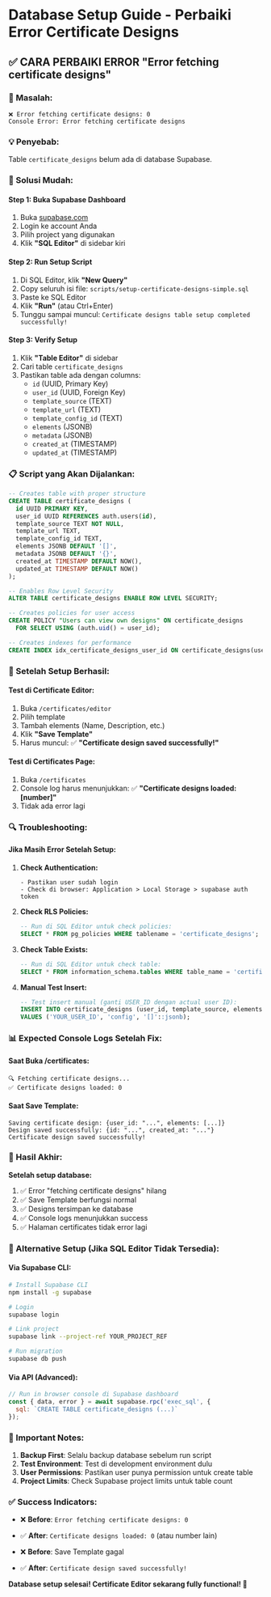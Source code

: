 # Database Setup Guide - Perbaiki Error Certificate Designs

## ✅ **CARA PERBAIKI ERROR "Error fetching certificate designs"**

### **🔧 Masalah:**
```
❌ Error fetching certificate designs: 0
Console Error: Error fetching certificate designs
```

### **💡 Penyebab:**
Table `certificate_designs` belum ada di database Supabase.

### **🚀 Solusi Mudah:**

#### **Step 1: Buka Supabase Dashboard**
1. Buka [supabase.com](https://supabase.com)
2. Login ke account Anda
3. Pilih project yang digunakan
4. Klik **"SQL Editor"** di sidebar kiri

#### **Step 2: Run Setup Script**
1. Di SQL Editor, klik **"New Query"**
2. Copy seluruh isi file: `scripts/setup-certificate-designs-simple.sql`
3. Paste ke SQL Editor
4. Klik **"Run"** (atau Ctrl+Enter)
5. Tunggu sampai muncul: `Certificate designs table setup completed successfully!`

#### **Step 3: Verify Setup**
1. Klik **"Table Editor"** di sidebar
2. Cari table `certificate_designs`
3. Pastikan table ada dengan columns:
   - `id` (UUID, Primary Key)
   - `user_id` (UUID, Foreign Key)
   - `template_source` (TEXT)
   - `template_url` (TEXT)
   - `template_config_id` (TEXT)
   - `elements` (JSONB)
   - `metadata` (JSONB)
   - `created_at` (TIMESTAMP)
   - `updated_at` (TIMESTAMP)

### **📋 Script yang Akan Dijalankan:**

```sql
-- Creates table with proper structure
CREATE TABLE certificate_designs (
  id UUID PRIMARY KEY,
  user_id UUID REFERENCES auth.users(id),
  template_source TEXT NOT NULL,
  template_url TEXT,
  template_config_id TEXT,
  elements JSONB DEFAULT '[]',
  metadata JSONB DEFAULT '{}',
  created_at TIMESTAMP DEFAULT NOW(),
  updated_at TIMESTAMP DEFAULT NOW()
);

-- Enables Row Level Security
ALTER TABLE certificate_designs ENABLE ROW LEVEL SECURITY;

-- Creates policies for user access
CREATE POLICY "Users can view own designs" ON certificate_designs
  FOR SELECT USING (auth.uid() = user_id);

-- Creates indexes for performance
CREATE INDEX idx_certificate_designs_user_id ON certificate_designs(user_id);
```

### **🎯 Setelah Setup Berhasil:**

#### **Test di Certificate Editor:**
1. Buka `/certificates/editor`
2. Pilih template
3. Tambah elements (Name, Description, etc.)
4. Klik **"Save Template"**
5. Harus muncul: ✅ **"Certificate design saved successfully!"**

#### **Test di Certificates Page:**
1. Buka `/certificates`
2. Console log harus menunjukkan: ✅ **"Certificate designs loaded: [number]"**
3. Tidak ada error lagi

### **🔍 Troubleshooting:**

#### **Jika Masih Error Setelah Setup:**

1. **Check Authentication:**
   ```
   - Pastikan user sudah login
   - Check di browser: Application > Local Storage > supabase auth token
   ```

2. **Check RLS Policies:**
   ```sql
   -- Run di SQL Editor untuk check policies:
   SELECT * FROM pg_policies WHERE tablename = 'certificate_designs';
   ```

3. **Check Table Exists:**
   ```sql
   -- Run di SQL Editor untuk check table:
   SELECT * FROM information_schema.tables WHERE table_name = 'certificate_designs';
   ```

4. **Manual Test Insert:**
   ```sql
   -- Test insert manual (ganti USER_ID dengan actual user ID):
   INSERT INTO certificate_designs (user_id, template_source, elements) 
   VALUES ('YOUR_USER_ID', 'config', '[]'::jsonb);
   ```

### **📊 Expected Console Logs Setelah Fix:**

#### **Saat Buka /certificates:**
```
🔍 Fetching certificate designs...
✅ Certificate designs loaded: 0
```

#### **Saat Save Template:**
```
Saving certificate design: {user_id: "...", elements: [...]}
Design saved successfully: {id: "...", created_at: "..."}
Certificate design saved successfully!
```

### **🎉 Hasil Akhir:**

**Setelah setup database:**
1. ✅ Error "fetching certificate designs" hilang
2. ✅ Save Template berfungsi normal
3. ✅ Designs tersimpan ke database
4. ✅ Console logs menunjukkan success
5. ✅ Halaman certificates tidak error lagi

### **📝 Alternative Setup (Jika SQL Editor Tidak Tersedia):**

#### **Via Supabase CLI:**
```bash
# Install Supabase CLI
npm install -g supabase

# Login
supabase login

# Link project
supabase link --project-ref YOUR_PROJECT_REF

# Run migration
supabase db push
```

#### **Via API (Advanced):**
```javascript
// Run in browser console di Supabase dashboard
const { data, error } = await supabase.rpc('exec_sql', {
  sql: `CREATE TABLE certificate_designs (...)`
});
```

### **🚨 Important Notes:**

1. **Backup First**: Selalu backup database sebelum run script
2. **Test Environment**: Test di development environment dulu
3. **User Permissions**: Pastikan user punya permission untuk create table
4. **Project Limits**: Check Supabase project limits untuk table count

### **✅ Success Indicators:**

- ❌ **Before**: `Error fetching certificate designs: 0`
- ✅ **After**: `Certificate designs loaded: 0` (atau number lain)

- ❌ **Before**: Save Template gagal
- ✅ **After**: `Certificate design saved successfully!`

**Database setup selesai! Certificate Editor sekarang fully functional! 🚀**

